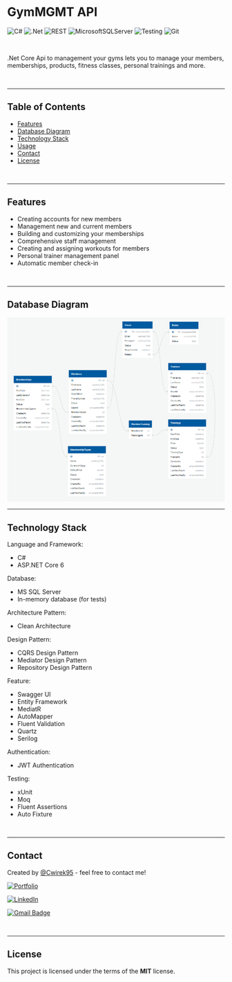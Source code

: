 ﻿# GymMGMT API
 
![C#](https://img.shields.io/badge/c%23-%23239120.svg?style=for-the-badge&logo=c-sharp&logoColor=white)
![.Net](https://img.shields.io/badge/.NET_Core-5C2D91?style=for-the-badge&logo=.net&logoColor=white)
![REST](https://img.shields.io/badge/REST_Api-000?style=for-the-badge&logoColor=white)
![MicrosoftSQLServer](https://img.shields.io/badge/Microsoft%20SQL%20Server-CC2927?style=for-the-badge&logo=microsoft%20sql%20server&logoColor)
![Testing](https://img.shields.io/badge/testing-%23150458.svg?style=for-the-badge)
![Git](https://img.shields.io/badge/git-%23F05033.svg?style=for-the-badge&logo=git&logoColor=white)

<br />

.Net Core Api to management your gyms lets you to manage your members, memberships, products, fitness classes, personal trainings and more.

<br>

---
## Table of Contents
* [Features](#features)
* [Database Diagram](#database-diagram)
* [Technology Stack](#technology-stack)
* [Usage](#usage)
* [Contact](#contact)
* [License](#license)

<br>

---
## Features

- Creating accounts for new members
- Management new and current members
- Building and customizing your memberships
- Comprehensive staff management
- Creating and assigning workouts for members
- Personal trainer management panel
- Automatic member check-in

<br>

---
## Database Diagram


![Alt text](/db_diagram_gym.png?raw=true "Db-Diagram")

---
## Technology Stack

Language and Framework:
- C#
- ASP.NET Core 6

Database:
- MS SQL Server
- In-memory database (for tests)

Architecture Pattern:
- Clean Architecture

Design Pattern:
- CQRS Design Pattern
- Mediator Design Pattern
- Repository Design Pattern

Feature:
- Swagger UI
- Entity Framework
- MediatR
- AutoMapper
- Fluent Validation
- Quartz
- Serilog

Authentication:
- JWT Authentication

Testing:
- xUnit
- Moq
- Fluent Assertions
- Auto Fixture

<br>

---
## Contact
Created by [@Cwirek95](https://github.com/Cwirek95) - feel free to contact me! <br>

[![Portfolio](https://img.shields.io/badge/Portfolio-%23000000.svg?style=for-the-badge&logo=firefox&logoColor=#FF7139&link=linkedin.com/in/andrzej-ćwiertniak-155221238)](https://andrzejcwiertniak.com/)

[![LinkedIn](https://img.shields.io/badge/linkedin-%230077B5.svg?style=for-the-badge&logo=linkedin&logoColor=white)](https://www.linkedin.com/in/andrzej-cwiertniak/)

[![Gmail Badge](https://img.shields.io/badge/Gmail-D14836?style=for-the-badge&logo=gmail&logoColor=white&link=mailto:acwiertniak95@gmail.com)](mailto:acwiertniak95@gmail.com)

<br>

---
## License
This project is licensed under the terms of the **MIT** license.
